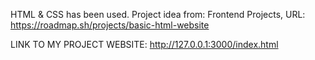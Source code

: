 HTML & CSS has been used.
Project idea from: Frontend Projects, URL: https://roadmap.sh/projects/basic-html-website


LINK TO MY PROJECT WEBSITE: http://127.0.0.1:3000/index.html


